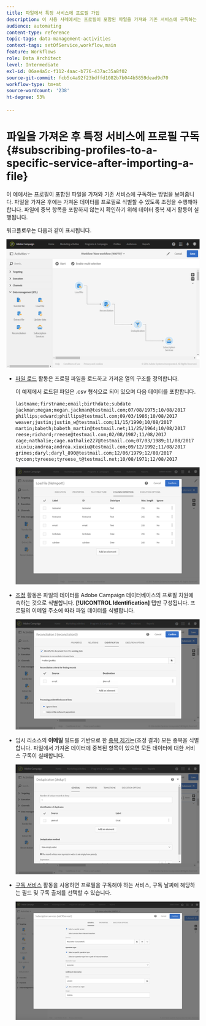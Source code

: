```yaml
---
title: 파일에서 특정 서비스에 프로필 가입
description: 이 사용 사례에서는 프로필이 포함된 파일을 가져와 기존 서비스에 구독하는 방법을 보여줍니다.
audience: automating
content-type: reference
topic-tags: data-management-activities
context-tags: setOfService,workflow,main
feature: Workflows
role: Data Architect
level: Intermediate
exl-id: 06ae4a5c-f112-4aac-b776-437ac35a8f02
source-git-commit: fcb5c4a92f23bdffd1082b7b044b5859dead9d70
workflow-type: tm+mt
source-wordcount: '238'
ht-degree: 53%

---
```


# 파일을 가져온 후 특정 서비스에 프로필 구독 {#subscribing-profiles-to-a-specific-service-after-importing-a-file}

이 예에서는 프로필이 포함된 파일을 가져와 기존 서비스에 구독하는 방법을 보여줍니다. 파일을 가져온 후에는 가져온 데이터를 프로필로 식별할 수 있도록 조정을 수행해야 합니다. 파일에 중복 항목을 포함하지 않는지 확인하기 위해 데이터 중복 제거 활동이 실행됩니다.

워크플로우는 다음과 같이 표시됩니다.

![](assets/subscription_activity_example1.png)

* [파일 로드](../../automating/using/load-file.md) 활동은 프로필 파일을 로드하고 가져온 열의 구조를 정의합니다.

   이 예제에서 로드된 파일은 .csv 형식으로 되어 있으며 다음 데이터를 포함합니다.

   ```
   lastname;firstname;email;birthdate;subdate
   jackman;megan;megan.jackman@testmail.com;07/08/1975;10/08/2017
   phillips;edward;phillips@testmail.com;09/03/1986;10/08/2017
   weaver;justin;justin_w@testmail.com;11/15/1990;10/08/2017
   martin;babeth;babeth_martin@testmail.net;11/25/1964;10/08/2017
   reese;richard;rreese@testmail.com;02/08/1987;11/08/2017
   cage;nathalie;cage.nathalie227@testmail.com;07/03/1989;11/08/2017
   xiuxiu;andrea;andrea.xiuxiu@testmail.com;09/12/1992;11/08/2017
   grimes;daryl;daryl_890@testmail.com;12/06/1979;12/08/2017
   tycoon;tyreese;tyreese_t@testmail.net;10/08/1971;12/08/2017
   ```

   ![](assets/subscription_activity_example2.png)

* [조정](../../automating/using/reconciliation.md) 활동은 파일의 데이터를 Adobe Campaign 데이터베이스의 프로필 차원에 속하는 것으로 식별합니다. **[!UICONTROL Identification]** 탭만 구성됩니다. 프로필의 이메일 주소에 따라 파일 데이터를 식별합니다.

   ![](assets/subscription_activity_example3.png)

* 임시 리소스의 **이메일** 필드를 기반으로 한 [중복 제거](../../automating/using/deduplication.md)는(조정 결과) 모든 중복을 식별합니다. 파일에서 가져온 데이터에 중복된 항목이 있으면 모든 데이터에 대한 서비스 구독이 실패합니다.

   ![](assets/subscription_activity_example5.png)

* [구독 서비스](../../automating/using/subscription-services.md) 활동을 사용하면 프로필을 구독해야 하는 서비스, 구독 날짜에 해당하는 필드 및 구독 출처를 선택할 수 있습니다.

   ![](assets/subscription_activity_example4.png)
